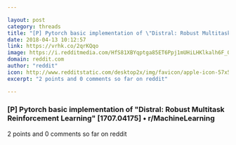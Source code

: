 ```yaml
---

layout: post
category: threads
title: "[P] Pytorch basic implementation of \"Distral: Robust Multitask Reinforcement Learning\" [1707.04175]"
date: 2018-04-13 10:12:57
link: https://vrhk.co/2qrKQqo
image: https://i.redditmedia.com/HfS81XBYqptga85ET6Ppj1mUHiLHKlkalh6F_Q4mO0k.jpg?w=320&s=6151ddfe788c6f060103fac2431aa18e
domain: reddit.com
author: "reddit"
icon: http://www.redditstatic.com/desktop2x/img/favicon/apple-icon-57x57.png
excerpt: "2 points and 0 comments so far on reddit"

---
```


### [P] Pytorch basic implementation of "Distral: Robust Multitask Reinforcement Learning" [1707.04175] • r/MachineLearning

2 points and 0 comments so far on reddit